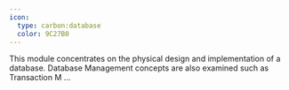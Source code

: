 ```yaml
---
icon:
  type: carbon:database
  color: 9C27B0
---
```


This module concentrates on the physical design and implementation of a database. Database Management concepts are also examined such as Transaction M ... 
